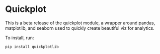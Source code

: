 # Quickplot 

This is a beta release of the quickplot module, a wrapper around pandas, matplotlib, and seaborn used to quickly create beautiful viz for analytics. 

To install, run:
```
pip install quickplotlib
```